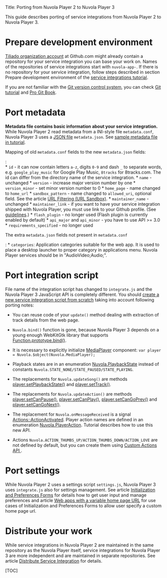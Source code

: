 Title: Porting from Nuvola Player 2 to Nuvola Player 3

This guide describes porting of service integrations from Nuvola Player 2 to Nuvola Player 3.

Prepare development environment
===============================

[Tiliado organization account](gh>tiliado) at Github.com might already contain a repository for
your service integration you can base your work on. Names of the repositories of service
integrations start with ``nuvola-app-``. If there is no repository for your service integration,
follow steps described in section Prepare development environment of the
[service integrations tutorial](:apps/tutorial.html).

If you are not familiar with the
[Git version control system][git], you can check
[Git tutorial](https://try.github.io/levels/1/challenges/1) and
[Pro Git Book](http://git-scm.com/book).

Port metadata
=============

**Metadata file contains basic information about your service integration.** While Nuvola Player 2
read metadata from a INI-style file ``metadata.conf``, Nuvola Player 3 uses
a [JSON file](http://en.wikipedia.org/wiki/JSON) ``metadata.json``.
See [sample metadata file in tutorial](:apps/tutorial.html#create-metadata-file).

Mapping of old ``metadata.conf`` fields to the new ``metadata.json`` fields:

:   
      * ``id`` - it can now contain letters ``a-z``, digits ``0-9`` and dash ``_`` to separate
        words, e.g. ``google_play_music`` for Google Play Music, ``8tracks`` for 8tracks.com.
        The id can differ from the directory name of the service integration.
      * ``name`` - unchanged
      * ``version`` - increase major version number by one
      * ``version_minor`` - set minor version number to 0
      * ``home_page`` - name changed to ``home_url``
      * ``sandbox_pattern`` - name changed to ``allowed_uri``, optional field. See the article
        [URL Filtering (URL Sandbox)](:apps/url-filtering.html).
      * ``maintainer_name`` - unchanged
      * ``maintainer_link`` - if you want to have your service integration shipped with Nuvola
        Player, you must use link to your Github profile. (See
        [guidelines](:apps/guidelines.html).)
      * ``flash_plugin`` - no longer used (Flash plugin is currently enabled by default)
      * ``api_major`` and ``api_minor`` - you have to use API >= 3.0
      * ``requirements_specified`` - no longer used

The extra ``metadata.json`` fields not present in ``metadata.conf``

:     * ``categories``: Application categories suitable for the web app. It is used to place a desktop
        launcher to proper category in applications menu. Nuvola Player services should be in
        "AudioVideo;Audio;".

Port integration script
=======================

File name of the integration script has changed to ``integrate.js`` and the Nuvola Player 3
JavaScript API is completely different. You should
[create a new service integration script from scratch](:apps/tutorial.html#create-integration-script)
taking into account following porting notes:

  * You can reuse code of your ``update()`` method dealing with extraction of track details from
    the web page.
  
  * ``Nuvola.bind()`` function is gone, because Nuvola Player 3 depends on a young enough WebKitGtk
    library that supports [Function.prototype.bind()](https://developer.mozilla.org/en-US/docs/Web/JavaScript/Reference/Global_Objects/Function/bind).

  * It is necessary to explicitly initialize [MediaPlayer](apiref>Nuvola.MediaPlayer) component:
    ``var player = Nuvola.$object(Nuvola.MediaPlayer);``
    
  * Playback states are in an enumeration [Nuvola.PlaybackState](apiref>Nuvola.PlaybackState)
    instead of constants ``Nuvola.STATE_NONE/STATE_PAUSED/STATE_PLAYING``.
    
  * The replacements for ``Nuvola.updateSong()`` are methods
    [player.setPlaybackState()](apiref>Nuvola.MediaPlayer.setPlaybackState) and
    [player.setTrack()](apiref>Nuvola.MediaPlayer.setTrack).

  * The replacements for ``Nuvola.updateAction()`` are methods
    [player.setCanPause()](apiref>Nuvola.MediaPlayer.setCanPause),
    [player.setCanPlay()](apiref>Nuvola.MediaPlayer.setCanPlay),
    [player.setCanGoPrev()](apiref>Nuvola.MediaPlayer.setCanGoPrev) and
    [player.setCanGoNext()](apiref>Nuvola.MediaPlayer.setCanGoNext).

  * The replacement for ``Nuvola.onMessageReceived`` is a signal
    [Actions::ActionActivated](apiref>Nuvola.Actions%3A%3AActionActivated). Player action
    names are defined in an enumeration [Nuvola.PlayerAction](apiref>Nuvola.PlayerAction). Tutorial
    describes how to use this new API.
  
  * Actions ``Nuvola.ACTION_THUMBS_UP/ACTION_THUMBS_DOWN/ACTION_LOVE`` are not defined by default,
    but you can create them using [Custom Actions API ](:apps/custom-actions.html).


Port settings
=============

While Nuvola Player 2 uses a settings script ``settings.js``, Nuvola Player 3 uses ``integrate.js``
also for settings management. See article
[Initialization and Preferences Forms](:apps/initialization-and-preferences-forms.html)
for details how to get user input and manage preferences and article
[Web apps with a variable home page URL](:apps/variable-home-page-url.html) for
use cases of Initialization and Preferences Forms to allow user specify a custom home page url.

Distribute your work
====================

While service integrations in Nuvola Player 2 are maintained in the same repository as the Nuvola Player itself,
service integrations for Nuvola Player 3 are more independent and are maintained in separate repositories.
See article [Distribute Service Integration](:apps/distribute.html) for details.

[TOC]

[git]: http://git-scm.com/
